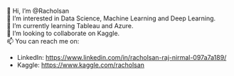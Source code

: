 👋 Hi, I’m @Racholsan<br>
👀 I’m interested in Data Science, Machine Learning and Deep Learning.<br>
🌱 I’m currently learning Tableau and Azure.<br>
💞️ I’m looking to collaborate on Kaggle.<br> 
📫 You can reach me on:<br> 
- LinkedIn: https://www.linkedin.com/in/racholsan-raj-nirmal-097a7a189/  <br> 
- Kaggle: https://www.kaggle.com/racholsan
                          

<!---
Racholsan/Racholsan is a ✨ special ✨ repository because its `README.md` (this file) appears on your GitHub profile.
You can click the Preview link to take a look at your changes.
--->
